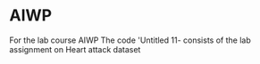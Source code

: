 # AIWP
For the lab course AIWP
The code 'Untitled 11- consists of the lab assignment on Heart attack dataset
